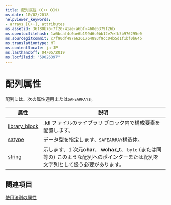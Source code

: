 ```yaml
---
title: 配列属性 (C++ COM)
ms.date: 10/02/2018
helpviewer_keywords:
- arrays [C++], attributes
ms.assetid: 36f80b76-7f20-41ae-a6bf-460e5379f26b
ms.openlocfilehash: 1a6bcaf4c0ae6b199d6c0bb12e7efb5b976295e0
ms.sourcegitcommit: c7f90df497e6261764893f9cc04b5d1f1bf0b64b
ms.translationtype: MT
ms.contentlocale: ja-JP
ms.lasthandoff: 04/05/2019
ms.locfileid: "59026397"
---
```

# <a name="array-attributes"></a>配列属性

配列には、次の属性適用または`SAFEARRAY`s。

|属性|説明|
|---------------|-----------------|
|[library_block](library-block.md)|.Idl ファイルのライブラリ ブロック内で構成要素を配置します。|
|[satype](satype.md)|データ型を指定します、`SAFEARRAY`構造体。|
|[string](string-cpp.md)|示します、1 次元**char**、 **wchar_t**、 `byte` (または同等の) このような配列へのポインターまたは配列を文字列として扱う必要があります。|

## <a name="see-also"></a>関連項目

[使用法別の属性](attributes-by-usage.md)